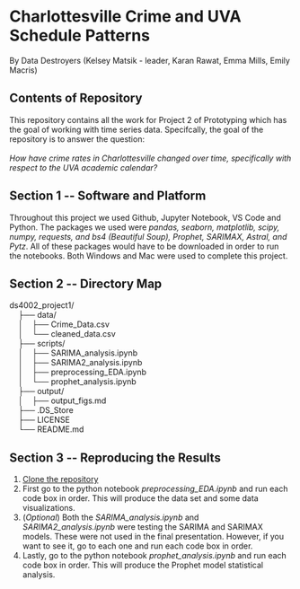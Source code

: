 # Charlottesville Crime and UVA Schedule Patterns 
By Data Destroyers (Kelsey Matsik - leader, Karan Rawat, Emma Mills, Emily Macris)



## Contents of Repository
This repository contains all the work for Project 2 of Prototyping which has the goal of working with time series data. Specifcally, the goal of the repository is to answer the question: <br> <br>
_How have crime rates in Charlottesville changed over time, specifically with respect to the UVA academic calendar?_




## Section 1 -- Software and Platform
Throughout this project we used Github, Jupyter Notebook, VS Code and Python. The packages we used were _pandas, seaborn, matplotlib, scipy, numpy, requests, and bs4 (Beautiful Soup), Prophet, SARIMAX, Astral, and Pytz_. All of these packages would have to be downloaded in order to run the notebooks. Both Windows and Mac were used to complete this project.

## Section 2 -- Directory Map
ds4002_project1/<br>
&nbsp;&nbsp;&nbsp;&nbsp;├── data/<br>
&nbsp;&nbsp;&nbsp;&nbsp;│&nbsp;&nbsp;&nbsp;&nbsp;├── Crime_Data.csv<br>
&nbsp;&nbsp;&nbsp;&nbsp;│&nbsp;&nbsp;&nbsp;&nbsp;└── cleaned_data.csv<br>
&nbsp;&nbsp;&nbsp;&nbsp;├── scripts/<br>
&nbsp;&nbsp;&nbsp;&nbsp;│&nbsp;&nbsp;&nbsp;&nbsp;├── SARIMA_analysis.ipynb<br>
&nbsp;&nbsp;&nbsp;&nbsp;│&nbsp;&nbsp;&nbsp;&nbsp;├── SARIMA2_analysis.ipynb<br>
&nbsp;&nbsp;&nbsp;&nbsp;│&nbsp;&nbsp;&nbsp;&nbsp;├── preprocessing_EDA.ipynb<br>
&nbsp;&nbsp;&nbsp;&nbsp;│&nbsp;&nbsp;&nbsp;&nbsp;└── prophet_analysis.ipynb<br>
&nbsp;&nbsp;&nbsp;&nbsp;├── output/<br>
&nbsp;&nbsp;&nbsp;&nbsp;│&nbsp;&nbsp;&nbsp;&nbsp;├── output_figs.md<br>
&nbsp;&nbsp;&nbsp;&nbsp;├── .DS_Store<br>
&nbsp;&nbsp;&nbsp;&nbsp;├── LICENSE<br>
&nbsp;&nbsp;&nbsp;&nbsp;└── README.md<br>


## Section 3 -- Reproducing the Results

1. [Clone the repository](https://github.com/kelseymatsik/ds4002_project2.git)
2. First go to the python notebook _preprocessing_EDA.ipynb_ and run each code box in order. This will produce the data set and some data visualizations.
4. (_Optional_) Both the _SARIMA_analysis.ipynb_ and _SARIMA2_analysis.ipynb_ were testing the SARIMA and SARIMAX models. These were not used in the final presentation. However, if you want to see it, go to each one and run each code box in order. 
6. Lastly, go to the python notebook _prophet_analysis.ipynb_ and run each code box in order. This will produce the Prophet model statistical analysis. 
